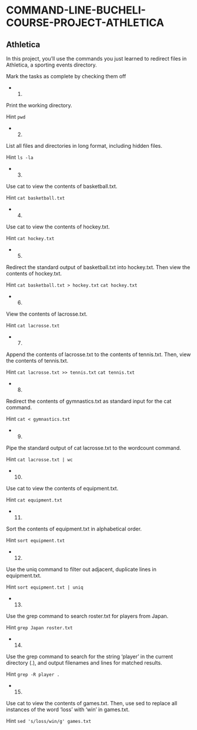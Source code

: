 # COMMAND-LINE-BUCHELI-COURSE-PROJECT-ATHLETICA

## Athletica
In this project, you’ll use the commands you just learned to redirect files in Athletica, a sporting events directory.

Mark the tasks as complete by checking them off
* 1.
Print the working directory.


Hint
```pwd```
* 2.
List all files and directories in long format, including hidden files.


Hint
```ls -la```
* 3.
Use cat to view the contents of basketball.txt.


Hint
```cat basketball.txt```
* 4.
Use cat to view the contents of hockey.txt.


Hint
```cat hockey.txt```
* 5.
Redirect the standard output of basketball.txt into hockey.txt. Then view the contents of hockey.txt.


Hint
```cat basketball.txt > hockey.txt```
```cat hockey.txt```
* 6.
View the contents of lacrosse.txt.


Hint
```cat lacrosse.txt```
* 7.
Append the contents of lacrosse.txt to the contents of tennis.txt. Then, view the contents of tennis.txt.


Hint
```cat lacrosse.txt >> tennis.txt```
```cat tennis.txt```
* 8.
Redirect the contents of gymnastics.txt as standard input for the cat command.


Hint
```cat < gymnastics.txt```
* 9.
Pipe the standard output of cat lacrosse.txt to the wordcount command.


Hint
```cat lacrosse.txt | wc```
* 10.
Use cat to view the contents of equipment.txt.


Hint
```cat equipment.txt```
* 11.
Sort the contents of equipment.txt in alphabetical order.


Hint
```sort equipment.txt```
* 12.
Use the uniq command to filter out adjacent, duplicate lines in equipment.txt.


Hint
```sort equipment.txt | uniq``` 
* 13.
Use the grep command to search roster.txt for players from Japan.


Hint
```grep Japan roster.txt```
* 14.
Use the grep command to search for the string ‘player’ in the current directory (.), and output filenames and lines for matched results.


Hint
```grep -R player .``` 
* 15.
Use cat to view the contents of games.txt. Then, use sed to replace all instances of the word ‘loss’ with ‘win’ in games.txt.


Hint
```sed 's/loss/win/g' games.txt```
